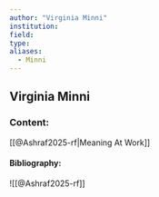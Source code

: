 ```yaml
---
author: "Virginia Minni"
institution:
field:
type:
aliases:
  - Minni
---
```


## Virginia Minni

### Content:
[[@Ashraf2025-rf|Meaning At Work]]

#### Bibliography:

![[@Ashraf2025-rf]]
